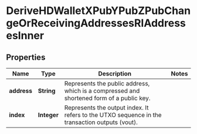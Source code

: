 

# DeriveHDWalletXPubYPubZPubChangeOrReceivingAddressesRIAddressesInner


## Properties

| Name | Type | Description | Notes |
|------------ | ------------- | ------------- | -------------|
|**address** | **String** | Represents the public address, which is a compressed and shortened form of a public key. |  |
|**index** | **Integer** | Represents the output index. It refers to the UTXO sequence in the transaction outputs (vout). |  |



